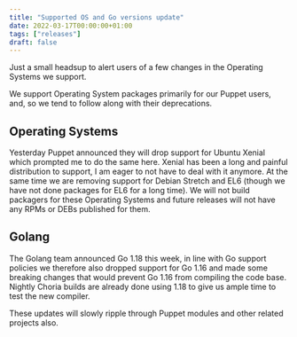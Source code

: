 ```yaml
---
title: "Supported OS and Go versions update"
date: 2022-03-17T00:00:00+01:00
tags: ["releases"]
draft: false
---
```


Just a small headsup to alert users of a few changes in the Operating Systems we support.

We support Operating System packages primarily for our Puppet users, and, so we tend to follow along with their deprecations.

## Operating Systems

Yesterday Puppet announced they will drop support for Ubuntu Xenial which prompted me to do the same here. Xenial has been
a long and painful distribution to support, I am eager to not have to deal with it anymore. At the same time we are
removing support for Debian Stretch and EL6 (though we have not done packages for EL6 for a long time). We will not build
packagers for these Operating Systems and future releases will not have any RPMs or DEBs published for them.

## Golang

The Golang team announced Go 1.18 this week, in line with Go support policies we therefore also dropped support for
Go 1.16 and made some breaking changes that would prevent Go 1.16 from compiling the code base. Nightly Choria builds
are already done using 1.18 to give us ample time to test the new compiler.

These updates will slowly ripple through Puppet modules and other related projects also.
